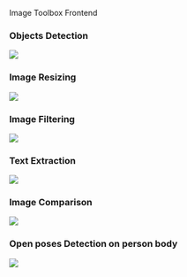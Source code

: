 Image Toolbox Frontend

### Objects Detection
<img src="https://storage.googleapis.com/buildship-vos7yw-europe-west1/uploaded-files/obj_det.gif">

### Image Resizing
<img src="https://storage.googleapis.com/buildship-vos7yw-europe-west1/uploaded-files/rsz.gif">

### Image Filtering
<img src="https://storage.googleapis.com/buildship-vos7yw-europe-west1/uploaded-files/flt.gif">

### Text Extraction
<img src="https://storage.googleapis.com/buildship-vos7yw-europe-west1/uploaded-files/txt_ext.gif">

### Image Comparison
<img src="https://storage.googleapis.com/buildship-vos7yw-europe-west1/uploaded-files/cmp.gif">

### Open poses Detection on person body
<img src="https://storage.googleapis.com/buildship-vos7yw-europe-west1/uploaded-files/op_det.gif">